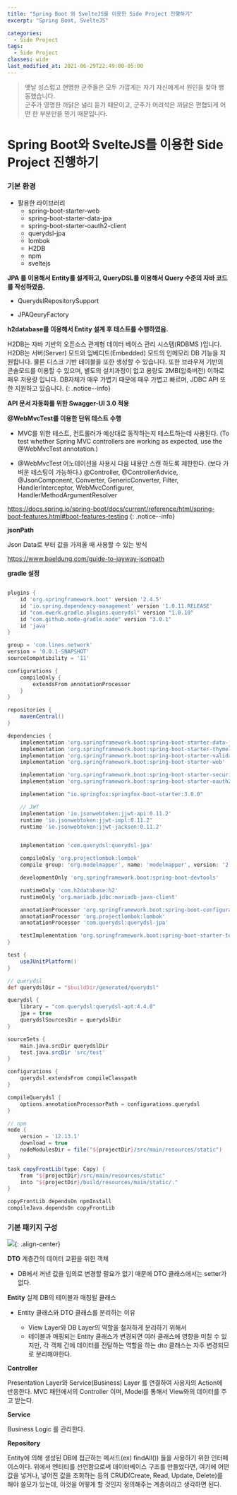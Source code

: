 ```yaml
---
title: "Spring Boot 와 SvelteJS를 이용한 Side Project 진행하기"
excerpt: "Spring Boot, SvelteJS"

categories:
  - Side Project
tags:
  - Side Project
classes: wide
last_modified_at: 2021-06-29T22:49:00-05:00
---
```


> 옛날 성스럽고 현명한 군주들은 모두 가깝게는 자기 자신에게서 원인을 찾아 행동했습니다.  
> 군주가 영명한 까닭은 널리 듣기 때문이고, 군주가 어리석은 까닭은 편협되게 어떤 한 부분만을 믿기 때문입니다.  


# Spring Boot와 SvelteJS를 이용한 Side Project 진행하기 

### 기본 환경 

- 활용한 라이브러리
    - spring-boot-starter-web 
    - spring-boot-starter-data-jpa
    - spring-boot-starter-oauth2-client 
    - querydsl-jpa 
    - lombok
    - H2DB
    - npm 
    - sveltejs 


**JPA 를 이용해서 Entity를 설계하고, QueryDSL를 이용해서 Query 수준의 자바 코드를 작성하였음.**

- QuerydslRepositorySupport


- JPAQeuryFactory



**h2database를 이용해서 Entity 설계 후 테스트를 수행하였음.**  

H2DB는 자바 기반의 오픈소스 관계형 데이터 베이스 관리 시스템(RDBMS )입니다.
H2DB는 서버(Server) 모드와 임베디드(Embedded) 모드의 인메모리 DB 기능을 지원합니다. 물론 디스크 기반 테이블을 또한 생성할 수 있습니다.
또한 브라우저 기반의 콘솔모드를 이용할 수 있으며, 별도의 설치과정이 없고 용량도 2MB(압축버전) 이하로 매우 저용량 입니다. DB자체가 매우 가볍기 때문에 매우 가볍고 빠르며, JDBC API 또한 지원하고 있습니다.
{: .notice--info}

**API 문서 자동화를 위한 Swagger-UI 3.0 적용**  

**@WebMvcTest를 이용한 단위 테스트 수행**  

 - MVC를 위한 테스트, 컨트롤러가 예상대로 동작하는지 테스트하는데 사용된다.
(To test whether Spring MVC controllers are working as expected, use the @WebMvcTest annotation.)

 - @WebMvcTest 어노테이션을 사용시 다음 내용만 스캔 하도록 제한한다. (보다 가벼운 테스팅이 가능하다.)
@Controller, @ControllerAdvice, @JsonComponent, Converter, GenericConverter, Filter, HandlerInterceptor, WebMvcConfigurer, HandlerMethodArgumentResolver

https://docs.spring.io/spring-boot/docs/current/reference/html/spring-boot-features.html#boot-features-testing
{: .notice--info}

**jsonPath**  

Json Data로 부터 값을 가져올 때 사용할 수 있는 방식 

https://www.baeldung.com/guide-to-jayway-jsonpath


**gradle 설정**

```gradle

plugins {
    id 'org.springframework.boot' version '2.4.5'
    id 'io.spring.dependency-management' version '1.0.11.RELEASE'
    id "com.ewerk.gradle.plugins.querydsl" version "1.0.10"
    id "com.github.node-gradle.node" version "3.0.1"
    id 'java'
}

group = 'com.lines.network'
version = '0.0.1-SNAPSHOT'
sourceCompatibility = '11'

configurations {
    compileOnly {
        extendsFrom annotationProcessor
    }
}

repositories {
    mavenCentral()
}

dependencies {
    implementation 'org.springframework.boot:spring-boot-starter-data-jpa'
    implementation 'org.springframework.boot:spring-boot-starter-thymeleaf'
    implementation 'org.springframework.boot:spring-boot-starter-validation'
    implementation 'org.springframework.boot:spring-boot-starter-web'

    implementation 'org.springframework.boot:spring-boot-starter-security'
    implementation 'org.springframework.boot:spring-boot-starter-oauth2-client'

    implementation "io.springfox:springfox-boot-starter:3.0.0"

    // JWT
    implementation 'io.jsonwebtoken:jjwt-api:0.11.2'
    runtime 'io.jsonwebtoken:jjwt-impl:0.11.2'
    runtime 'io.jsonwebtoken:jjwt-jackson:0.11.2'


    implementation 'com.querydsl:querydsl-jpa'

    compileOnly 'org.projectlombok:lombok'
    compile group: 'org.modelmapper', name: 'modelmapper', version: '2.4.1'

    developmentOnly 'org.springframework.boot:spring-boot-devtools'

    runtimeOnly 'com.h2database:h2'
    runtimeOnly 'org.mariadb.jdbc:mariadb-java-client'

    annotationProcessor 'org.springframework.boot:spring-boot-configuration-processor'
    annotationProcessor 'org.projectlombok:lombok'
    annotationProcessor 'com.querydsl:querydsl-jpa'

    testImplementation 'org.springframework.boot:spring-boot-starter-test'
}

test {
    useJUnitPlatform()
}

// querydsl
def querydslDir = "$buildDir/generated/querydsl"

querydsl {
    library = "com.querydsl:querydsl-apt:4.4.0"
    jpa = true
    querydslSourcesDir = querydslDir
}

sourceSets {
    main.java.srcDir querydslDir
    test.java.srcDir 'src/test'
}

configurations {
    querydsl.extendsFrom compileClasspath
}

compileQuerydsl {
    options.annotationProcessorPath = configurations.querydsl
}

// npm
node {
    version = '12.13.1'
    download = true
    nodeModulesDir = file("${projectDir}/src/main/resources/static")
}

task copyFrontLib(type: Copy) {
    from "${projectDir}/src/main/resources/static"
    into "${projectDir}/build/resources/main/static/."
}

copyFrontLib.dependsOn npmInstall
compileJava.dependsOn copyFrontLib

```


### 기본 패키지 구성 

![](https://keepinmindsh.github.io/lines/assets/img/package_structure.png){: .align-center}

**DTO** 계층간의 데이터 교환을 위한 객체 

- DB에서 꺼낸 값을 임의로 변경할 필요가 없기 때문에 DTO 클래스에서는 setter가 없다. 

**Entity**  실제 DB의 테이블과 매칭될 클래스 

- Entity 클래스와 DTO 클래스를 분리하는 이유 

  - View Layer와 DB Layer의 역할을 철저하게 분리하기 위해서 
  - 테이블과 매핑되는 Entity 클래스가 변경되면 여러 클래스에 영향을 미칠 수 있지만, 각 객체 간에 데이터를 전달하는 역할을 하는 dto 클래스는 자주 변경되므로 분리해야한다. 

**Controller**  

Presentation Layer와 Service(Business) Layer 를 연결하여 사용자의 Action에 반응한다. 
MVC 패턴에서의 Controller 이며, Model를 통해서 View와의 데이터를 주고 받는다. 

**Service**  

Business Logic 를 관리한다. 

**Repository** 

Entity에 의해 생성된 DB에 접근하는 메서드(ex) findAll()) 들을 사용하기 위한 인터페이스이다. 위에서 엔티티를 선언함으로써 데이터베이스 구조를 만들었다면, 여기에 어떤 값을 넣거나, 넣어진 값을 조회하는 등의 CRUD(Create, Read, Update, Delete)를 해야 쓸모가 있는데, 이것을 어떻게 할 것인지 정의해주는 계층이라고 생각하면 된다.




